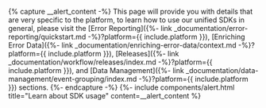 {% capture __alert_content -%}
This page will provide you with details that are very specific to the platform, to learn how to use our unified 
SDKs in general, please visit the [Error Reporting]({%- link _documentation/error-reporting/quickstart.md -%}?platform={{ include.platform }}), [Enriching Error Data]({%- link _documentation/enriching-error-data/context.md -%}?platform={{ include.platform }}), [Releases]({%- link _documentation/workflow/releases/index.md -%}?platform={{ include.platform }}),  and [Data Management]({%- link _documentation/data-management/event-grouping/index.md -%}?platform={{ include.platform }}) sections.
{%- endcapture -%}
{%- include components/alert.html
  title="Learn about SDK usage"
  content=__alert_content
%}
